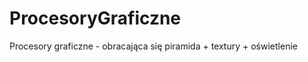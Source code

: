 ProcesoryGraficzne
==================

Procesory graficzne - obracająca się piramida + textury + oświetlenie
